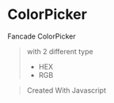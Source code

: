 # ColorPicker
 Fancade ColorPicker
> with 2 different type 
> * HEX
> * RGB

> Created With Javascript
